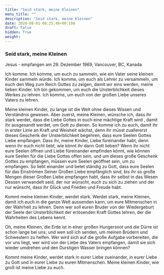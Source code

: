 ```yaml
---
title: "Seid stark, meine Kleinen"
menu_title: ""
description: "Seid stark, meine Kleinen"
date: 2020-08-01 06:25:48+00:106
draft: False
hidden: True
weight:
---
```

### Seid stark, meine Kleinen

Jesus - empfangen am 29. Dezember 1969, Vancouver, BC, Kanada.

Ich komme. Ich komme, um euch zu sammeln, wie ein Vater seine kleinen Kinder sammeln würde. Ich komme, um euch als Lehrer zu versammeln, um euch den Weg zum Reich Gottes zu zeigen, damit wir eins werden, meine lieben Kinder. Ich bin gekommen, um euch die Unsterblichkeit dieses Werkes zu lehren. Ich komme, um euch von der großen Liebe unseres Vaters zu lehren.

Meine kleinen Kinder, zu lange ist die Welt ohne dieses Wissen und Verständnis gewesen. Aber zuerst, meine Kleinen, wünsche ich, dass ihr stark werdet, dass die Liebe Gottes in euch eine mächtige Kraft wird , damit ihr ausgesandt werdet, um Gott zu dienen. So komme ich zu euch, damit ihr in erster Linie an Kraft und Weisheit wächst, denn ihr müsst zuallererst dieses Geschenk der Unsterblichkeit begehren, dass eure Seelen Gottes Liebe empfangen. Dass ihr, meine Kinder, Liebe füreinander habt, denn wenn ihr euch nicht liebt, wie könnt ihr dann Gott lieben? Wenn ihr nicht eure Seelen öffnen und Liebe füreinander empfinden könnt, wie können eure Seelen für die Liebe Gottes offen sein, und um dieses große Geschenk Gottes zu empfangen, müssen eure Seelen geöffnet sein, um zu empfangen. So liebt einander und betet ständig zu Gott, dass eure Seelen für das Einströmen Seiner Großen Liebe empfänglich sind, bis ihr so große Mengen dieser Großen Liebe empfangen habt, dass ihr selbst in das Wesen Dessen verwandelt seid, der nur wünscht, euch zu sich zu ziehen und der nur wünscht, dass ihr Glück und Frieden und Freude habt.

Kommt meine kleinen Kinder, werdet stark. Werdet stark, meine Kleinen, damit ich euch in die ganze Welt aussenden kann, um eure Mitmenschen in der Wahrheit zu lehren. Denn wer soll euren Bruder von der Wiedergeburt der Seele der Unsterblichkeit der erlösenden Kraft Gottes lehren, der die Wahrheiten des Lebens kennt.

Oh, meine Kleinen, die Erde ist in einer großen Hungersnot und die Dürre ist schon lange bei uns; und wen soll ich senden, um meinen Brüdern und Schwestern zu helfen. Wer wird sich auf die große Aufgabe vorbereiten, die vor uns liegt, wer wird von der Liebe des Vaters empfangen, damit sie sich wieder umdrehen und den Durstigen Wasser bringen können?

Kommt meine Kinder, werdet stark in eurer Liebe zueinander, in eurer Liebe zu Gott und in eurer Liebe zu euren Mitmenschen. Meine kleinen Kinder, wie groß ist meine Liebe zu euch.
